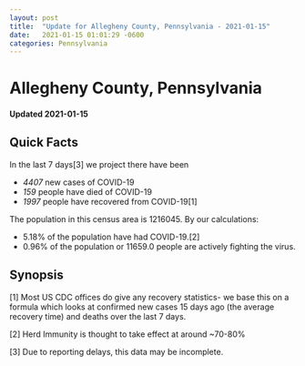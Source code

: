 ```yaml
---
layout: post
title:  "Update for Allegheny County, Pennsylvania - 2021-01-15"
date:   2021-01-15 01:01:29 -0600
categories: Pennsylvania
---
```


# Allegheny County, Pennsylvania
#### Updated 2021-01-15

## Quick Facts

In the last 7 days[3] we project there have been
- *4407* new cases of COVID-19
- *159* people have died of COVID-19
- *1997* people have recovered from COVID-19[1]

The population in this census area is 1216045. By our calculations:
- 5.18% of the population have had COVID-19.[2]
- 0.96% of the population or 11659.0 people are actively fighting the virus.

## Synopsis




[1] Most US CDC offices do give any recovery statistics- we base this on a formula which looks at confirmed new cases
15 days ago (the average recovery time) and deaths over the last 7 days.

[2] Herd Immunity is thought to take effect at around ~70-80%

[3] Due to reporting delays, this data may be incomplete.
 
    